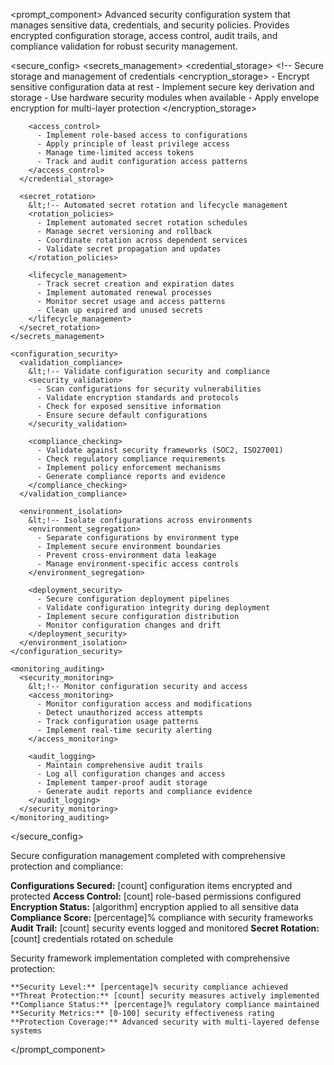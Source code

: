<prompt_component>
  <step name="Secure Configuration Management">
    <description>
Advanced security configuration system that manages sensitive data, credentials, and security policies. Provides encrypted configuration storage, access control, audit trails, and compliance validation for robust security management.
    </description>
  </step>

  <secure_config>
    <secrets_management>
      <credential_storage>
        &lt;!-- Secure storage and management of credentials 
        <encryption_storage>
          - Encrypt sensitive configuration data at rest
          - Implement secure key derivation and storage
          - Use hardware security modules when available
          - Apply envelope encryption for multi-layer protection
        </encryption_storage>
        
        <access_control>
          - Implement role-based access to configurations
          - Apply principle of least privilege access
          - Manage time-limited access tokens
          - Track and audit configuration access patterns
        </access_control>
      </credential_storage>
      
      <secret_rotation>
        &lt;!-- Automated secret rotation and lifecycle management 
        <rotation_policies>
          - Implement automated secret rotation schedules
          - Manage secret versioning and rollback
          - Coordinate rotation across dependent services
          - Validate secret propagation and updates
        </rotation_policies>
        
        <lifecycle_management>
          - Track secret creation and expiration dates
          - Implement automated renewal processes
          - Monitor secret usage and access patterns
          - Clean up expired and unused secrets
        </lifecycle_management>
      </secret_rotation>
    </secrets_management>
    
    <configuration_security>
      <validation_compliance>
        &lt;!-- Validate configuration security and compliance 
        <security_validation>
          - Scan configurations for security vulnerabilities
          - Validate encryption standards and protocols
          - Check for exposed sensitive information
          - Ensure secure default configurations
        </security_validation>
        
        <compliance_checking>
          - Validate against security frameworks (SOC2, ISO27001)
          - Check regulatory compliance requirements
          - Implement policy enforcement mechanisms
          - Generate compliance reports and evidence
        </compliance_checking>
      </validation_compliance>
      
      <environment_isolation>
        &lt;!-- Isolate configurations across environments 
        <environment_segregation>
          - Separate configurations by environment type
          - Implement secure environment boundaries
          - Prevent cross-environment data leakage
          - Manage environment-specific access controls
        </environment_segregation>
        
        <deployment_security>
          - Secure configuration deployment pipelines
          - Validate configuration integrity during deployment
          - Implement secure configuration distribution
          - Monitor configuration changes and drift
        </deployment_security>
      </environment_isolation>
    </configuration_security>
    
    <monitoring_auditing>
      <security_monitoring>
        &lt;!-- Monitor configuration security and access 
        <access_monitoring>
          - Monitor configuration access and modifications
          - Detect unauthorized access attempts
          - Track configuration usage patterns
          - Implement real-time security alerting
        </access_monitoring>
        
        <audit_logging>
          - Maintain comprehensive audit trails
          - Log all configuration changes and access
          - Implement tamper-proof audit storage
          - Generate audit reports and compliance evidence
        </audit_logging>
      </security_monitoring>
    </monitoring_auditing>
  </secure_config>

  <output>
Secure configuration management completed with comprehensive protection and compliance:

**Configurations Secured:** [count] configuration items encrypted and protected
**Access Control:** [count] role-based permissions configured
**Encryption Status:** [algorithm] encryption applied to all sensitive data
**Compliance Score:** [percentage]% compliance with security frameworks
**Audit Trail:** [count] security events logged and monitored
**Secret Rotation:** [count] credentials rotated on schedule
  </output>

  <output>
    Security framework implementation completed with comprehensive protection:

    **Security Level:** [percentage]% security compliance achieved
    **Threat Protection:** [count] security measures actively implemented
    **Compliance Status:** [percentage]% regulatory compliance maintained
    **Security Metrics:** [0-100] security effectiveness rating
    **Protection Coverage:** Advanced security with multi-layered defense systems
  </output>

</prompt_component>